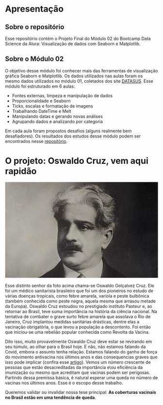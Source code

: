 # Apresentação

## Sobre o repositório

Esse repositório contém o Projeto Final do Módulo 02 do Bootcamp Data Science da Alura: Visualização de dados com Seaborn e Matplotlib.

## Sobre o Módulo 02

O objetivo desse módulo foi conhecer mais das ferramentas de visualização gráfica Seaborn e Matplotlib. Os dados utilizados nas aulas foram os mesmo dados utilizados no módulo 01, coletados dos site [DATASUS](http://www2.datasus.gov.br/DATASUS/index.php?area=0202&id=11633&VObj=http://tabnet.datasus.gov.br/cgi/deftohtm.exe?sih/cnv/qi). Esse módulo foi estruturado em 6 aulas:

- Fontes externas, limpeza e manipulação de dados
- Proporcionalidade e Seaborn
- Ticks, escalas e formatação de imagens
- Trabalhando DateTime e Melt
- Manipulando datas e gerando novas análises
- Agrupando dados e analizando por categoria

Em cada aula foram propostos desafios (alguns realmente bem desafiadores). Os resultados dos estudos desse módulo podem ser encontrados nesse [repositório](https://github.com/renanmath/Alura_Bootcamp_Data_Science/tree/main/M%C3%B3dulo%2002).

# O projeto: Oswaldo Cruz, vem aqui rapidão

![oswaldo_cruz](https://github.com/renanmath/Bootcamp_Projeto_Modulo02/raw/main/imagens/437px-oswaldo_cruz.webp)

Esse distinto senhor da foto acima chama-se Oswaldo Golçalvez Cruz. Ele foi um médico sanitarista brasileiro que foi um dos pioneiros no estudo de várias doenças tropicais, como febre amarela, varíola e peste bulbônica (também conhecida como peste negra, aquela mesma que arrasou metade da Europa). Oswaldo Cruz estoudou no prestigiado instituto Pasteur e, ao retornar ao Brasil, teve suma importância na história da ciência nacional. Na tentativa de combater o grave surto febre amarela que assolava o Rio de Janeiro, Cruz implantou medidas sanitárias drásticas, dentre elas a vacinação obrigatória, o que levou a população a descontento. Foi então que iniciou-se uma rebelião popular conhecida como Revolta da Vacina.

Dito isso, muito provavelmente Oswaldo Cruz deve estar se revirando em seu túmulo, ao olhar para o Brasil hoje. E não, não estamos falando da Covid, embora o assunto tenha relação. Estamos falando do ganho de força do movimento antivacina nos últimos anos e das consequencias graves que isso pode implicar (confira esse [artigo](https://www.uol.com.br/vivabem/noticias/redacao/2020/10/29/movimento-antivacina-avanca-online-por-que-ele-e-ameaca-a-saude-publica.htm)). Vemos um número crescente de pessoas que estão desacreditadas da importância e\ou eficiência da imunização ou mesmo que acreditam que vacinas podem ser perigosas. Partindo dessa premissa básica, é natural esperar uma queda no número de vacinas nos últimos anos. Esse é o escopo desse trabalho.

Queremos validar ou invalidar nossa tese principal:
**As coberturas vacinais no Brasil estão em uma tendência de queda**.

